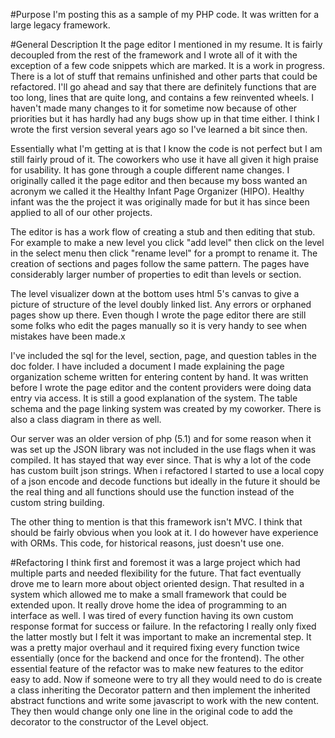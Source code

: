 #Purpose
I'm posting this as a sample of my PHP code. It was written for a large legacy framework.  

#General Description
It the page editor I mentioned in my resume. It is fairly decoupled from the rest of the framework and I wrote all of it with the exception of a few code snippets which are marked. It is a work in progress. There is a lot of stuff that remains unfinished and other parts that could be refactored. I'll go ahead and say that there are definitely functions that are too long, lines that are quite long, and contains a few reinvented wheels. I haven't made many changes to it for sometime now because of other priorities but it has hardly had any bugs show up in that time either. I think I wrote the first version several years ago so I've learned a bit since then.

Essentially what I'm getting at is that I know the code is not perfect but I am still fairly proud of it. The coworkers who use it have all given it high praise for usability. It has gone through a couple different name changes. I originally called it the page editor and then because my boss wanted an acronym we called it the Healthy Infant Page Organizer (HIPO). Healthy infant was the the project it was originally made for but it has since been applied to all of our other projects.

The editor is has a work flow of creating a stub and then editing that stub.
For example to make a new level you click "add level" then click on the level in the select menu then click "rename level" for a prompt to rename it. The creation of sections and pages follow the same pattern. The pages have considerably larger number of properties to edit than levels or section.

The level visualizer down at the bottom uses html 5's canvas to give a picture of structure of the level doubly linked list. Any errors or orphaned pages show up there. Even though I wrote the page editor there are still some folks who edit the pages manually so it is very handy to see when mistakes have been made.x

I've included the sql for the level, section, page, and question tables in the doc folder. I have included a document I made explaining the page organization scheme written for entering content by hand. It was written before I wrote the page editor and the content providers were doing data entry via access. It is still a good explanation of the system. The table schema and the page linking system was created by my coworker. There is also a class diagram in there as well.

Our server was an older version of php (5.1) and for some reason when it was set up the JSON library was not included in the use flags when it was compiled. It has stayed that way ever since. That is why a lot of the code has custom built json strings. When i refactored I started to use a local copy of a json encode and decode functions but ideally in the future it should be the real thing and all functions should use the function instead of the custom string building.

The other thing to mention is that this framework isn't MVC. I think that should be fairly obvious when you look at it. I do however have experience with ORMs. This code, for historical reasons, just doesn't use one.

#Refactoring
I think first and foremost it was a large project which had multiple parts and needed flexibility for the future. That fact eventually drove me to learn more about object oriented design. That resulted in a system which allowed me to make a small framework that could be extended upon. It really drove home the idea of programming to an interface as well. I was tired of every function having its own custom response format for success or failure. In the refactoring I really only fixed the latter mostly but I felt it was important to make an incremental step. It was a pretty major overhaul and it required fixing every function twice essentially (once for the backend and once for the frontend). The other essential feature of the refactor was to make new features to the editor easy to add. Now if someone were to try all they would need to do is create a class inheriting the Decorator pattern and then implement the inherited abstract functions and write some javascript to work with the new content. They then would change only one line in the original code to add the decorator to the constructor of the Level object.
